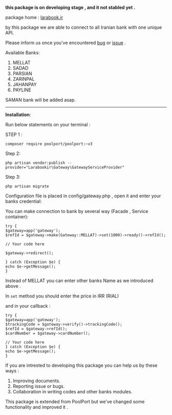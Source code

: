 **this package is on developing stage , and it not stabled yet .**

package home : [larabook.ir](http://larabook.ir) 

by this  package we are able to connect to all Iranian bank with one unique API.

Please inform us once you've encountered [bug](https://github.com/larabook/gateway/issues) or [issue](https://github.com/larabook/gateway/issues)  .

Available Banks:
 1. MELLAT
 2. SADAD
 3. PARSIAN
 4. ZARINPAL
 5. JAHANPAY
 6. PAYLINE

SAMAN bank will be added asap.
 


----------


**Installation**:

Run below statements on your terminal :

STEP 1 : 

    composer require poolport/poolport:~v3

Step 2:  

    php artisan vendor:publish --provider="Larabookir\Gateway\GatewayServiceProvider"

Step 3: 

    php artisan migrate


Configuration file is placed in config/gateway.php , open it and enter your banks credential:

You can make connection to bank by several way (Facade , Service container):

    try {
    $gateway=app('gateway');
    $refId = $gateway->make(Gateway::MELLAT)->set(1000)->ready()->refId();

    // Your code here

    $gateway->redirect();
    
    } catch (Exception $e) {
	echo $e->getMessage();
    }

Instead of MELLAT you can enter other banks Name as we introduced above .

In `set` method you should enter the price in IRR (RIAL) 

and in your callback :

    try { 
    $gateway=app('gateway');
    $trackingCode = $gateway->verify()->trackingCode();
    $refId = $gateway->refId();
    $cardNumber = $gateway->cardNumber();

    // Your code here
    } catch (Exception $e) {
    echo $e->getMessage();
    }  

If you are intrested to developing this package you can help us by these ways :

 1. Improving documents.
 2. Reporting issue or bugs.
 3. Collaboration in writing codes and other banks modules.

This package is extended from PoolPort  but we've changed some functionality and improved it .
